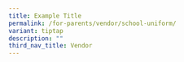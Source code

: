 ```yaml
---
title: Example Title
permalink: /for-parents/vendor/school-uniform/
variant: tiptap
description: ""
third_nav_title: Vendor
---
```

